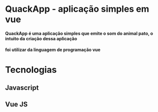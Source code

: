 # QuackApp - aplicação simples em vue

#### QuackApp é uma aplicação simples que emite o som do animal pato, o intuito da criação dessa aplicação
#### foi utilizar da linguagem de programação vue

# Tecnologias
## Javascript
## Vue JS
